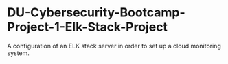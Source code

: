 # DU-Cybersecurity-Bootcamp-Project-1-Elk-Stack-Project
A configuration of an ELK stack server in order to set up a cloud monitoring system.
